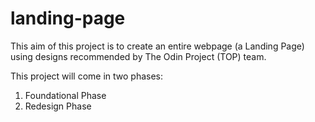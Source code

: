 # landing-page

This aim of this project is to create an entire webpage (a Landing Page) using designs recommended by The Odin Project (TOP) team.

This project will come in two phases:
1. Foundational Phase
2. Redesign Phase
